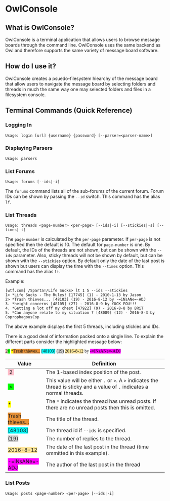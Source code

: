 # OwlConsole

## What is OwlConsole?
OwlConsole is a terminal application that allows users to browse message boards through the command line. OwlConsole uses the same backend as Owl and therefore supports the same variety of message board software.

## How do I use it?

OwlConsole creates a psuedo-filesystem hiearchy of the message board that allow users to navigate the message board by selecting folders and threads in much the same way one may selected folders and files in a filesystem console.

## Terminal Commands (Quick Reference)

### Logging In

    Usage: login [url] {username} {password} [--parser=<parser-name>]

### Displaying Parsers

    Usage: parsers 

### List Forums

    Usage: forums [--ids|-i]

The `forums` command lists all of the sub-forums of the current forum. Forum IDs can be shown by passing the `--id` switch. This command has the alias `lf`.

### List Threads 

    Usage: threads <page-number> <per-page> [--ids|-i] [--stickies|-s] [--times|-t]

The `page-number` is calculated by the `per-page` parameter. If `per-page` is not specified then the default is 10. The default for `page-number` is one. By default, the IDs of the threads are not shown, but can be shown with the `--ids` parameter. Also, sticky threads will not be shown by default, but can be shown with the `--stickies` option. By default only the date of the last post is shown but users can display the time with the `--times` option. This command has the alias `lt`.

Example: 
```
[wtf.com] /Sparta!/Life Sucks> lt 1 5 --ids --stickies
1> *Life Sucks - The Rules! [17745] (1) - 2010-1-13 by Jason
2> *Trash thieves... [48103] (19) - 2016-8-12 by -=iNsANe=-ADJ
3. *height concerns [48105] (27) - 2016-8-9 by YUCK FOU!!!
4. *Getting a lot off my chest [47922] (9) - 2016-8-8 by BRiT
5. *Can anyone relate to my situation ? [48089] (12) - 2016-8-3 by CoprophagousCop
```
The above example displays the first 5 threads, including stickies and IDs. 

There is a good deal of information packed onto a single line. To explain the different parts consider the highlighted message below:

<span style="font-size:14px; font-family: Menlo"><span style="background-color:pink">2</span><span style="background-color:#00FF00">&gt;</span> <span style="background-color:yellow">*</span><span style="background-color:#E69138">Trash thieves...</span> <span style="background-color:#00FFFF">[48103]</span> <span style="background-color:#CCCCCC">(19)</span> <span style="background-color:#FFE599">2016-8-12</span> by <span style="background-color:#FF00FF">-=iNsANe=-ADJ</span></span>

|Value    |Definition|
|---------|----------|
|<span style="background-color:pink">&nbsp;2&nbsp;</span>|The 1-based index position of the post.|
|<span style="background-color:#00FF00">&nbsp;&gt;&nbsp;</span>| This value will be either `.` or `>`. A `>` indicates the thread is sticky and a value of `.` indicates a normal threads.|
|<span style="background-color:yellow">*</span>| The `*` indicates the thread has unread posts. If there are no unread posts then this is omitted.|
|<span style="background-color:#E69138">Trash thieves...</span>| The title of the thread.|
|<span style="background-color:#00FFFF">[48103]</span>| The thread id if `--ids` is specified.|
|<span style="background-color:#CCCCCC">(19)</span>| The number of replies to the thread.|
|<span style="background-color:#FFE599">2016-8-12</span>| The date of the last post in the thread (time ommitted in this example).|
|<span style="background-color:#FF00FF">-=iNsANe=-ADJ</span>| The author of the last post in the thread|

### List Posts 

    Usage: posts <page-number> <per-page> [--ids|-i] 